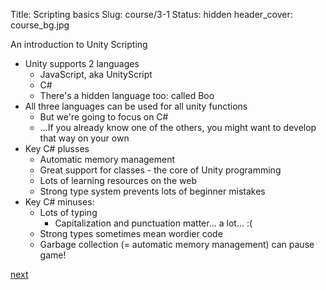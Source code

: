Title: Scripting basics
Slug: course/3-1
Status: hidden
header_cover: course_bg.jpg

An introduction to Unity Scripting

* Unity supports 2 languages
   * JavaScript, aka UnityScript
   * C#
   * There's a hidden language too: called Boo
* All three languages can be used for all unity functions
  * But we're going to focus on C#
  * ...If you already know one of the others, you might want to develop that way on your own
* Key C# plusses
   * Automatic memory management
   * Great support for classes - the core of Unity programming
   * Lots of learning resources on the web
   * Strong type system prevents lots of beginner mistakes
* Key C# minuses:
   * Lots of typing
      * Capitalization and punctuation matter... a lot... :(
   * Strong types sometimes mean wordier code
   * Garbage collection (= automatic memory management) can pause game!

[next](3-2)
